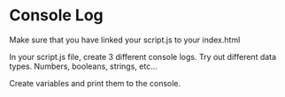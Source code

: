 # Console Log

Make sure that you have linked your script.js to your index.html

In your script.js file, create 3 different console logs. Try out different data types. Numbers, booleans, strings, etc...

Create variables and print them to the console.

